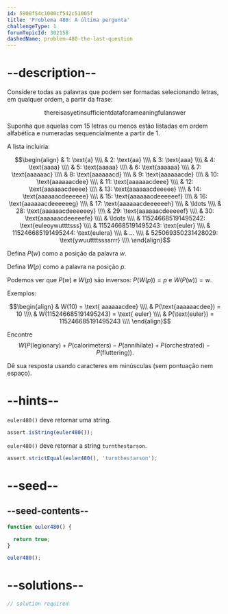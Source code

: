```yaml
---
id: 5900f54c1000cf542c51005f
title: 'Problema 480: A última pergunta'
challengeType: 1
forumTopicId: 302158
dashedName: problem-480-the-last-question
---
```


# --description--

Considere todas as palavras que podem ser formadas selecionando letras, em qualquer ordem, a partir da frase:

$$\mathbf{\text{thereisasyetinsufficientdataforameaningfulanswer}}$$

Suponha que aquelas com 15 letras ou menos estão listadas em ordem alfabética e numeradas sequencialmente a partir de 1.

A lista incluiria:

$$\begin{align}   & 1: \text{a} \\\\
  & 2: \text{aa} \\\\   & 3: \text{aaa} \\\\
  & 4: \text{aaaa} \\\\   & 5: \text{aaaaa} \\\\
  & 6: \text{aaaaaa} \\\\   & 7: \text{aaaaaac} \\\\
  & 8: \text{aaaaaacd} \\\\   & 9: \text{aaaaaacde} \\\\
  & 10: \text{aaaaaacdee} \\\\   & 11: \text{aaaaaacdeee} \\\\
  & 12: \text{aaaaaacdeeee} \\\\   & 13: \text{aaaaaacdeeeee} \\\\
  & 14: \text{aaaaaacdeeeeee} \\\\   & 15: \text{aaaaaacdeeeeeef} \\\\
  & 16: \text{aaaaaacdeeeeeeg} \\\\   & 17: \text{aaaaaacdeeeeeeh} \\\\
  & \ldots \\\\   & 28: \text{aaaaaacdeeeeeey} \\\\
  & 29: \text{aaaaaacdeeeeef} \\\\   & 30: \text{aaaaaacdeeeeefe} \\\\
  & \ldots \\\\   & 115246685191495242: \text{euleoywuttttsss} \\\\
  & 115246685191495243: \text{euler} \\\\   & 115246685191495244: \text{eulera} \\\\
  & ... \\\\   & 525069350231428029: \text{ywuuttttssssrrr} \\\\
\end{align}$$

Defina $P(w)$ como a posição da palavra $w$.

Defina $W(p)$ como a palavra na posição $p$.

Podemos ver que $P(w)$ e $W(p)$ são inversos: $P(W(p)) = p$ e $W(P(w)) = w$.

Exemplos:

$$\begin{align}   & W(10) = \text{ aaaaaacdee} \\\\
  & P(\text{aaaaaacdee}) = 10 \\\\   & W(115246685191495243) = \text{ euler} \\\\
  & P(\text{euler}) = 115246685191495243 \\\\ \end{align}$$

Encontre $$W(P(\text{legionary}) + P(\text{calorimeters}) - P(\text{annihilate}) + P(\text{orchestrated}) - P(\text{fluttering})).$$

Dê sua resposta usando caracteres em minúsculas (sem pontuação nem espaço).

# --hints--

`euler480()` deve retornar uma string.

```js
assert.isString(euler480());
```

`euler480()` deve retornar a string `turnthestarson`.

```js
assert.strictEqual(euler480(), 'turnthestarson');
```

# --seed--

## --seed-contents--

```js
function euler480() {

  return true;
}

euler480();
```

# --solutions--

```js
// solution required
```
